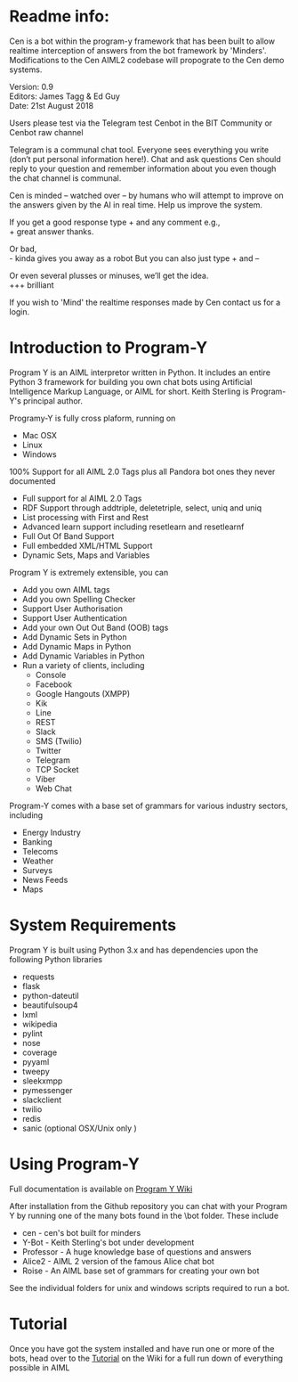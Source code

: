 # Readme info:

Cen is a bot within the program-y framework that has been built to allow realtime interception of answers from the bot framework by 'Minders'. Modifications to the Cen AIML2 codebase will propograte to the Cen demo systems.

Version: 0.9 <br/>
Editors: James Tagg & Ed Guy <br/>
Date: 21st August 2018 <br/>

Users please test via the Telegram test Cenbot in the BIT Community or Cenbot raw channel

Telegram is a communal chat tool. Everyone sees everything you write (don’t put personal information here!). Chat and ask questions Cen should reply to your question and remember information about you even though the chat channel is communal. 

Cen is  minded – watched over – by humans who will attempt to improve on the answers given by the AI in real time. Help us improve the system. 

If you get a good response type + and any comment e.g.,<br/>
\+ great answer thanks.

Or bad,<br/>
\- kinda gives you away as a robot
But you can also just type + and –

Or even several plusses or minuses, we’ll get the idea.<br/>
\+++ brilliant

If you wish to 'Mind' the realtime responses made by Cen contact us for a login.

# Introduction to Program-Y

Program Y is an AIML interpretor written in Python. It includes an entire Python 3 framework for building you own chat bots using
Artificial Intelligence Markup Language, or AIML for short. Keith Sterling is Program-Y's principal author.

Programy-Y is fully cross plaform, running on 

* Mac OSX
* Linux
* Windows

100% Support for all AIML 2.0 Tags plus all Pandora bot ones they never documented

* Full support for al AIML 2.0 Tags
* RDF Support through addtriple, deletetriple, select, uniq and uniq
* List processing with First and Rest
* Advanced learn support including resetlearn and resetlearnf
* Full Out Of Band Support
* Full embedded XML/HTML Support
* Dynamic Sets, Maps and Variables

Program Y is extremely extensible, you can

* Add you own AIML tags
* Add you own Spelling Checker
* Support User Authorisation
* Support User Authentication
* Add your own Out Out Band (OOB) tags
* Add Dynamic Sets in Python
* Add Dynamic Maps in Python
* Add Dynamic Variables in Python
* Run a variety of clients, including
  * Console
  * Facebook
  * Google Hangouts (XMPP)
  * Kik
  * Line
  * REST
  * Slack
  * SMS (Twilio)
  * Twitter
  * Telegram
  * TCP Socket
  * Viber
  * Web Chat

Program-Y comes with a base set of grammars for various industry sectors, including

* Energy Industry
* Banking
* Telecoms
* Weather
* Surveys
* News Feeds
* Maps


# System Requirements

Program Y is built using Python 3.x and has dependencies upon the following Python libraries

* requests
* flask
* python-dateutil
* beautifulsoup4
* lxml
* wikipedia
* pylint
* nose
* coverage
* pyyaml
* tweepy
* sleekxmpp
* pymessenger
* slackclient
* twilio
* redis
* sanic (optional OSX/Unix only )


# Using Program-Y

Full documentation is available on [Program Y Wiki](https://github.com/keiffster/program-y/wiki)

After installation from the Github repository you can chat with your Program Y by running one of the many bots found in the 
\bot folder. These include

* cen - cen's bot built for minders
* Y-Bot - Keith Sterling's bot under development
* Professor - A huge knowledge base of questions and answers
* Alice2 - AIML 2 version of the famous Alice chat bot
* Roise - An AIML base set of grammars for creating your own bot

See the individual folders for unix and windows scripts required to run a bot.

# Tutorial

Once you have got the system installed and have run one or more of the bots, head over to the [Tutorial](https://github.com/keiffster/program-y/wiki/AIML-Tutorial) on the Wiki for a full 
run down of everything possible in AIML






